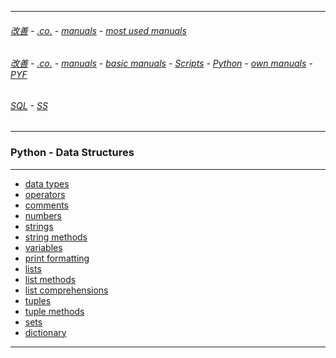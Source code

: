 
---

###### [改善](https://github.com/ttltrk/0C/blob/master/README.MD) - [.co.](https://github.com/ttltrk/PRG/blob/master/CODING.MD) - [manuals](https://github.com/ttltrk/PRG/blob/master/MAN.MD) - [most used manuals](https://github.com/ttltrk/PRG/blob/master/MUM.MD)

###### [改善](https://github.com/ttltrk/0C/blob/master/README.MD) - [.co.](https://github.com/ttltrk/PRG/blob/master/CODING.MD) - [manuals](https://github.com/ttltrk/PRG/blob/master/MAN.MD) - [basic manuals](https://github.com/ttltrk/PRG/blob/master/MANUALS.MD) - [Scripts](https://github.com/ttltrk/PRG/blob/master/PY/DOC/SC/SC.MD) - [Python](https://github.com/ttltrk/PRG/blob/master/PY/DOC/PY/PY.MD) - [own manuals](https://github.com/ttltrk/PRG/blob/master/PY/DOC/PY/MAN/MAN.MD) - [PYF](https://github.com/ttltrk/PRG/blob/master/PY/DOC/PYF/PYF.MD)

###### [SQL](https://github.com/ttltrk/DB/blob/master/SQL/DOC/OSM/OSQLM/SQLM/SQLM.MD#^) - [SS](https://github.com/ttltrk/ELSE/blob/master/SHELL/OSSM/SSCR/SSCR.MD)

---

<h3 id='^'>Python - Data Structures</h3>

---

* [data types](https://github.com/ttltrk/PRG/blob/master/PY/DOC/PYF/DataStruct/DaTy/DT.MD)
* [operators](https://github.com/ttltrk/PRG/blob/master/PY/DOC/PYF/DataStruct/OP/OP.MD)
* [comments](https://github.com/ttltrk/PRG/blob/master/PY/DOC/PYF/DataStruct/COMM/COMM.MD)
* [numbers](https://github.com/ttltrk/PRG/blob/master/PY/DOC/PYF/DataStruct/Nums/Nums.MD)
* [strings](https://github.com/ttltrk/PRG/blob/master/PY/DOC/PYF/DataStruct/Str/Str.MD)
* [string methods](https://github.com/ttltrk/PRG/blob/master/PY/DOC/PYF/DataStruct/StrMe/StrMe.MD)
* [variables](https://github.com/ttltrk/PRG/blob/master/PY/DOC/PYF/DataStruct/Var/Var.MD)
* [print formatting](https://github.com/ttltrk/PRG/blob/master/PY/DOC/PYF/DataStruct/PrFo/PrFo.MD)
* [lists](https://github.com/ttltrk/PRG/blob/master/PY/DOC/PYF/DataStruct/Lists/Lists.MD)
* [list methods](https://github.com/ttltrk/PRG/blob/master/PY/DOC/PYF/DataStruct/LiMe/LiMe.MD)
* [list comprehensions](https://github.com/ttltrk/PRG/blob/master/PY/DOC/PYF/DataStruct/LiCo/LiCo.MD)
* [tuples](https://github.com/ttltrk/PRG/blob/master/PY/DOC/PYF/DataStruct/Tup/Tup.MD)
* [tuple methods](https://github.com/ttltrk/PRG/blob/master/PY/DOC/PYF/DataStruct/TuMe/TuMe.MD)
* [sets](https://github.com/ttltrk/PRG/blob/master/PY/DOC/PYF/DataStruct/Sets/Sets.MD)
* <a href='#dictionary'>dictionary</a>

---
